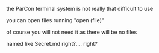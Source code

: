 the ParCon terminal system is not really that difficult to use

you can open files running "open (file)"


of course you will not need it as there will be no files


named like Secret.md right?.... right?
